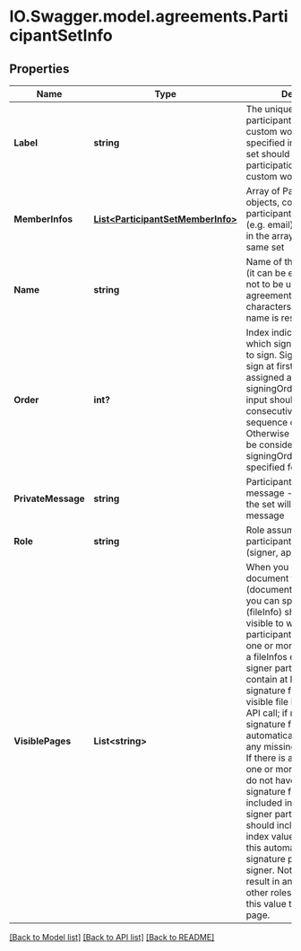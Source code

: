 # IO.Swagger.model.agreements.ParticipantSetInfo
## Properties

Name | Type | Description | Notes
------------ | ------------- | ------------- | -------------
**Label** | **string** | The unique label of a participant set.&lt;br&gt;For custom workflows, label specified in the participation set should map it to the participation step in the custom workflow. | [optional] 
**MemberInfos** | [**List&lt;ParticipantSetMemberInfo&gt;**](ParticipantSetMemberInfo.md) | Array of ParticipantInfo objects, containing participant-specific data (e.g. email). All participants in the array belong to the same set | [optional] 
**Name** | **string** | Name of the participant set (it can be empty, but needs not to be unique in a single agreement). Maximum no of characters in participant set name is restricted to 255 | [optional] 
**Order** | **int?** | Index indicating position at which signing group needs to sign. Signing group to sign at first place is assigned a 1 index. Different signingOrder specified in input should form a valid consecutive increasing sequence of integers. Otherwise signingOrder will be considered invalid. No signingOrder should be specified for SHARE role | [optional] 
**PrivateMessage** | **string** | Participant set&#39;s private message - all participants in the set will receive the same message | [optional] 
**Role** | **string** | Role assumed by all participants in the set (signer, approver etc.) | [optional] 
**VisiblePages** | **List&lt;string&gt;** | When you enable limited document visibility (documentVisibilityEnabled), you can specify which file (fileInfo) should be made visible to which specific participant set.&lt;br&gt;Specify one or more label values of a fileInfos element.&lt;br&gt;Each signer participant sets must contain at least one required signature field in at least one visible file included in this API call; if not a page with a signature field is automatically appended for any missing participant sets. If there is a possibility that one or more participant sets do not have a required signature field in the files included in the API call, all signer participant sets should include a special index value of &#39;0&#39; to make this automatically appended signature page visible to the signer. Not doing so may result in an error. For all other roles, you may omit this value to exclude this page. | [optional] 

[[Back to Model list]](../README.md#documentation-for-models) [[Back to API list]](../README.md#documentation-for-api-endpoints) [[Back to README]](../README.md)

